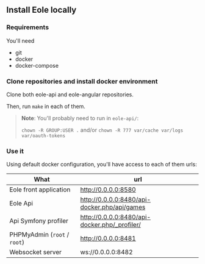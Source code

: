 ## Install Eole locally


### Requirements

You'll need

- git
- docker
- docker-compose


### Clone repositories and install docker environment

Clone both eole-api and eole-angular repositories.

Then, run `make` in each of them.

> **Note**:
> You'll probably need to run in `eole-api/`:
>
> `chown -R GROUP:USER .` and/or `chown -R 777 var/cache var/logs var/oauth-tokens`


### Use it

Using default docker configuration, you'll have access to each of them urls:

What                               | url
---------------------------------- | -----------------------------
Eole front application             | http://0.0.0.0:8580
Eole Api                           | http://0.0.0.0:8480/api-docker.php/api/games
Api Symfony profiler               | http://0.0.0.0:8480/api-docker.php/_profiler/
PHPMyAdmin (`root` / `root`)       | http://0.0.0.0:8481
Websocket server                   | ws://0.0.0.0:8482
